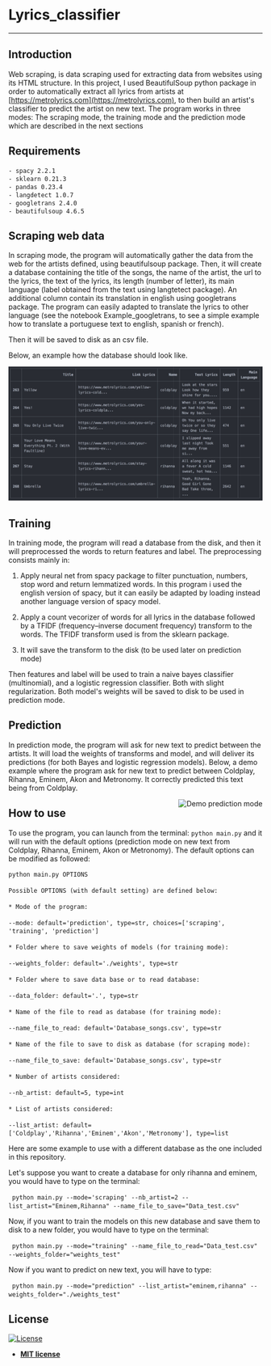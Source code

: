 # Lyrics_classifier
---
>
>
## Introduction

Web scraping, is data scraping used for extracting data from websites using its HTML structure.
In this project, I used BeautifulSoup python package in order to automatically extract all lyrics from artists
at [https://metrolyrics.com](https://metrolyrics.com), to then build an artist's classifier to predict the
artist on new text. The program works in three modes: The scraping mode, the training mode and the prediction mode
which are described in the next sections

## Requirements

```
- spacy 2.2.1
- sklearn 0.21.3
- pandas 0.23.4
- langdetect 1.0.7
- googletrans 2.4.0
- beautifulsoup 4.6.5

```

## Scraping web data

In scraping mode, the program will automatically gather the data from the web for the artists defined,
using beautifulsoup package. Then, it will create a database containing the title of the songs, the name
of the artist, the url to the lyrics, the text of the lyrics, its length (number of letter), its
main language (label obtained from the text using langtetect package). An additional column contain its
translation in english using googletrans package. The program can easily adapted to translate the lyrics to
other language (see the notebook Example_googletrans, to see a simple example how to translate a portuguese
text to english, spanish or french).

Then it will be saved to disk as an csv file.

Below, an example how the database should look like.

<img src="Data_base_ex.png" alt="Example of artist's database" title="Example"  />


## Training

In training mode, the program will read a database from the disk, and then it will preprocessed
the words to return features and label. The preprocessing consists mainly in:

1)  Apply neural net from spacy package to filter punctuation, numbers, stop word
    and return lemmatized words. In this program i used the english version of spacy, but it
    can easily be adapted by loading instead another language version of spacy model.

2)  Apply a count vecorizer of words for all lyrics in the database followed by a TFIDF
    (frequency–inverse document frequency) transform to the words. The TFIDF transform used
    is from the sklearn package.

3)  It will save the transform to the disk (to be used later on prediction mode)


Then features and label will be used to train a naive bayes classifier (multinomial), and a
logistic regression classifier. Both with slight regularization. Both model's weights will be saved to disk
to be used in prediction mode.


## Prediction

In prediction mode, the program will ask for new text to predict between the artists. It will load
the weights of transforms and model, and will deliver its predictions (for both Bayes and logistic
regression models). Below, a demo example where the program ask for new text to predict between
Coldplay, Rihanna, Eminem, Akon and Metronomy. It correctly predicted this text being from Coldplay.

<img src="demo_lyrics_prediction_zoom_quick.gif" alt="Demo prediction mode" title="Demo prediction mode" align="right" />


## How to use

To use the program, you can launch from the terminal: `python main.py`
and it will run with the default options (prediction mode on new text from Coldplay, Rihanna, Eminem,
Akon or Metronomy). The default options can be modified as followed:

```
python main.py OPTIONS

Possible OPTIONS (with default setting) are defined below:

* Mode of the program:

--mode: default='prediction', type=str, choices=['scraping', 'training', 'prediction']

* Folder where to save weights of models (for training mode):

--weights_folder: default='./weights', type=str

* Folder where to save data base or to read database:

--data_folder: default='.', type=str

* Name of the file to read as database (for training mode):

--name_file_to_read: default='Database_songs.csv', type=str

* Name of the file to save to disk as database (for scraping mode):

--name_file_to_save: default='Database_songs.csv', type=str

* Number of artists considered:

--nb_artist: default=5, type=int

* List of artists considered:

--list_artist: default=['Coldplay','Rihanna','Eminem','Akon','Metronomy'], type=list

```

Here are some example to use with a different database as the one included in this repository.

Let's suppose you want to create a database for only rihanna and eminem, you would have to type
on the terminal:

` python main.py --mode='scraping' --nb_artist=2 --list_artist="Eminem,Rihanna" --name_file_to_save="Data_test.csv"`

Now, if you want to train the models on this new database and save them to disk to a new folder,
you would have to type on the terminal:

` python main.py --mode="training" --name_file_to_read="Data_test.csv" --weights_folder="weights_test"`

Now if you want to predict on new text, you will have to type:

` python main.py --mode="prediction" --list_artist="eminem,rihanna" --weights_folder="./weights_test"`


## License

[![License](http://img.shields.io/:license-mit-blue.svg?style=flat-square)](http://badges.mit-license.org)

- **[MIT license](http://opensource.org/licenses/mit-license.php)**
